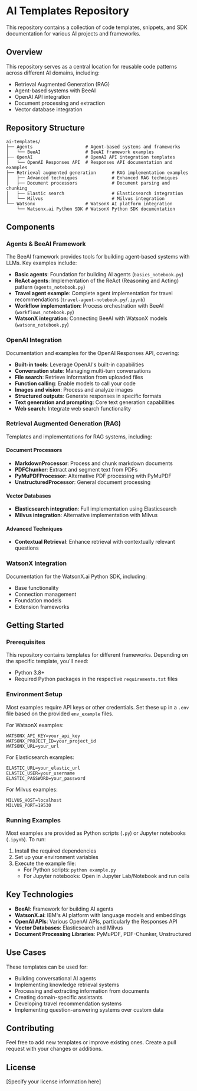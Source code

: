 # AI Templates Repository

This repository contains a collection of code templates, snippets, and SDK documentation for various AI projects and frameworks.

## Overview

This repository serves as a central location for reusable code patterns across different AI domains, including:

- Retrieval Augmented Generation (RAG)
- Agent-based systems with BeeAI
- OpenAI API integration
- Document processing and extraction
- Vector database integration

## Repository Structure

```
ai-templates/
├── Agents                    # Agent-based systems and frameworks
│   └── BeeAI                 # BeeAI framework examples
├── OpenAI                    # OpenAI API integration templates
│   └── OpenAI Responses API  # Responses API documentation and examples
├── Retrieval augmented generation      # RAG implementation examples
│   ├── Advanced techniques             # Enhanced RAG techniques
│   ├── Document processors             # Document parsing and chunking
│   ├── Elastic search                  # Elasticsearch integration
│   └── Milvus                          # Milvus integration
└── Watsonx                   # WatsonX AI platform integration
    └── Watsonx.ai Python SDK # WatsonX Python SDK documentation
```

## Components

### Agents & BeeAI Framework

The BeeAI framework provides tools for building agent-based systems with LLMs. Key examples include:

- **Basic agents**: Foundation for building AI agents (`basics_notebook.py`)
- **ReAct agents**: Implementation of the ReAct (Reasoning and Acting) pattern (`agents_notebook.py`)
- **Travel agent example**: Complete agent implementation for travel recommendations (`travel-agent-notebook.py`/`.ipynb`)
- **Workflow implementation**: Process orchestration with BeeAI (`workflows_notebook.py`)
- **WatsonX integration**: Connecting BeeAI with WatsonX models (`watsonx_notebook.py`)

### OpenAI Integration

Documentation and examples for the OpenAI Responses API, covering:

- **Built-in tools**: Leverage OpenAI's built-in capabilities
- **Conversation state**: Managing multi-turn conversations
- **File search**: Retrieve information from uploaded files
- **Function calling**: Enable models to call your code
- **Images and vision**: Process and analyze images
- **Structured outputs**: Generate responses in specific formats
- **Text generation and prompting**: Core text generation capabilities
- **Web search**: Integrate web search functionality

### Retrieval Augmented Generation (RAG)

Templates and implementations for RAG systems, including:

#### Document Processors
- **MarkdownProcessor**: Process and chunk markdown documents
- **PDFChunker**: Extract and segment text from PDFs
- **PyMuPDFProcessor**: Alternative PDF processing with PyMuPDF
- **UnstructuredProcessor**: General document processing

#### Vector Databases
- **Elasticsearch integration**: Full implementation using Elasticsearch
- **Milvus integration**: Alternative implementation with Milvus

#### Advanced Techniques
- **Contextual Retrieval**: Enhance retrieval with contextually relevant questions

### WatsonX Integration

Documentation for the WatsonX.ai Python SDK, including:

- Base functionality
- Connection management
- Foundation models
- Extension frameworks

## Getting Started

### Prerequisites

This repository contains templates for different frameworks. Depending on the specific template, you'll need:

- Python 3.8+ 
- Required Python packages in the respective `requirements.txt` files

### Environment Setup

Most examples require API keys or other credentials. Set these up in a `.env` file based on the provided `env_example` files.

For WatsonX examples:
```
WATSONX_API_KEY=your_api_key
WATSONX_PROJECT_ID=your_project_id
WATSONX_URL=your_url
```

For Elasticsearch examples:
```
ELASTIC_URL=your_elastic_url
ELASTIC_USER=your_username
ELASTIC_PASSWORD=your_password
```

For Milvus examples:
```
MILVUS_HOST=localhost
MILVUS_PORT=19530
```

### Running Examples

Most examples are provided as Python scripts (`.py`) or Jupyter notebooks (`.ipynb`). To run:

1. Install the required dependencies
2. Set up your environment variables
3. Execute the example file:
   - For Python scripts: `python example.py`
   - For Jupyter notebooks: Open in Jupyter Lab/Notebook and run cells

## Key Technologies

- **BeeAI**: Framework for building AI agents
- **WatsonX.ai**: IBM's AI platform with language models and embeddings
- **OpenAI APIs**: Various OpenAI APIs, particularly the Responses API
- **Vector Databases**: Elasticsearch and Milvus
- **Document Processing Libraries**: PyMuPDF, PDF-Chunker, Unstructured

## Use Cases

These templates can be used for:

- Building conversational AI agents
- Implementing knowledge retrieval systems
- Processing and extracting information from documents
- Creating domain-specific assistants
- Developing travel recommendation systems
- Implementing question-answering systems over custom data

## Contributing

Feel free to add new templates or improve existing ones. Create a pull request with your changes or additions.

## License

[Specify your license information here]
